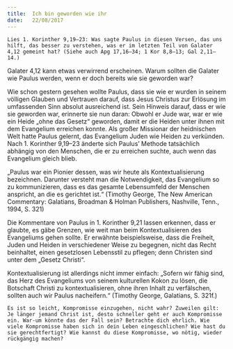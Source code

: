 ```yaml
---
title:  Ich bin geworden wie ihr
date:   22/08/2017
---
```


`Lies 1. Korinther 9,19–23: Was sagte Paulus in diesen Versen, das uns hilft, das besser zu verstehen, was er im letzten Teil von Galater 4,12 gemeint hat? (Siehe auch Apg 17,16–34; 1 Kor 8,8–13; Gal 2,11–14.)`

Galater 4,12 kann etwas verwirrend erscheinen. Warum sollten die Galater wie Paulus werden, wenn er doch bereits wie sie geworden war?

Wie schon gestern gesehen wollte Paulus, dass sie wie er wurden in seinem völligen Glauben und Vertrauen darauf, dass Jesus Christus zur Erlösung im umfassenden Sinn absolut ausreichend ist. Sein Hinweis darauf, dass er wie sie geworden war, erinnerte sie nun daran: Obwohl er Jude war, war er wie ein Heide „ohne das Gesetz“ geworden, damit er die Heiden unter ihnen mit dem Evangelium erreichen konnte. Als großer Missionar der heidnischen Welt hatte Paulus gelernt, das Evangelium Juden wie Heiden zu verkünden. Nach 1. Korinther 9,19–23 änderte sich Paulus’ Methode tatsächlich abhängig von den Menschen, die er zu erreichen suchte, auch wenn das Evangelium gleich blieb.

„Paulus war ein Pionier dessen, was wir heute als Kontextualisierung bezeichnen. Darunter versteht man die Notwendigkeit, das Evangelium so zu kommunizieren, dass es das gesamte Lebensumfeld der Menschen anspricht, an die es gerichtet ist.“ (Timothy George, The New American Commentary: Galatians, Broadman & Holman Publishers, Nashville, Tenn., 1994, S. 321)

Die Kommentare von Paulus in 1. Korinther 9,21 lassen erkennen, dass er glaubte, es gäbe Grenzen, wie weit man beim Kontextualisieren des Evangeliums gehen sollte. Er erwähnte beispielsweise, dass die Freiheit, Juden und Heiden in verschiedener Weise zu begegnen, nicht das Recht beinhaltet, einen gesetzlosen Lebensstil zu pflegen; denn Christen sind unter dem „Gesetz Christi“.

Kontextualisierung ist allerdings nicht immer einfach: „Sofern wir fähig sind, das Herz des Evangeliums von seinem kulturellen Kokon zu lösen, die Botschaft Christi zu kontextualisieren, ohne ihren Inhalt zu verfälschen, sollten auch wir Paulus nacheifern.“ (Timothy George, Galatians, S. 321f.)

`Es ist so leicht, Kompromisse einzugehen, nicht wahr? Zuweilen gilt: Je länger jemand Christ ist, desto schneller geht er auch Kompromisse ein. War-um könnte das der Fall sein? Betrachte dich ehrlich. Wie viele Kompromisse haben sich in dein Leben eingeschlichen? Wie hast du sie gerechtfertigt? Wie kannst du diese Kompromisse, wo nötig, wieder rückgängig machen?`